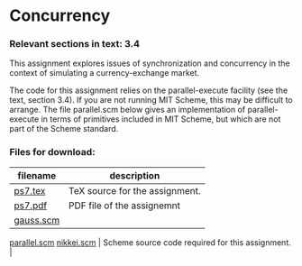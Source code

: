 # Concurrency

### Relevant sections in text: 3.4

This assignment explores issues of synchronization and concurrency in the context of simulating a currency-exchange market.

The code for this assignment relies on the parallel-execute facility (see the text, section 3.4). If you are not running MIT Scheme, this may be difficult to arrange. The file parallel.scm below gives an implementation of parallel-execute in terms of primitives included in MIT Scheme, but which are not part of the Scheme standard.

### Files for download:

| filename | description |
| --- | --- |
| [ps7.tex](ps7.tex) | TeX source for the assignment. |
| [ps7.pdf](ps7.pdf) | PDF file of the assignemnt |
| [gauss.scm](gauss.scm)
[parallel.scm](parallel.scm)
[nikkei.scm](nikkei.scm) | Scheme source code required for this assignment. |
